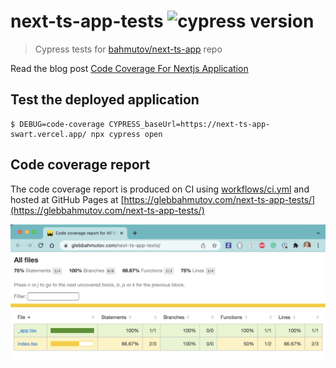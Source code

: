 # next-ts-app-tests ![cypress version](https://img.shields.io/badge/cypress-9.5.1-brightgreen)

> Cypress tests for [bahmutov/next-ts-app](https://github.com/bahmutov/next-ts-app) repo

Read the blog post [Code Coverage For Nextjs Application](https://glebbahmutov.com/blog/code-coverage-for-nextjs-app/)

## Test the deployed application

```
$ DEBUG=code-coverage CYPRESS_baseUrl=https://next-ts-app-swart.vercel.app/ npx cypress open
```

## Code coverage report

The code coverage report is produced on CI using [workflows/ci.yml](./.github/workflows/ci.yml) and hosted at GitHub Pages at [https://glebbahmutov.com/next-ts-app-tests/](https://glebbahmutov.com/next-ts-app-tests/)

![Code coverage report](./images/report.png)
